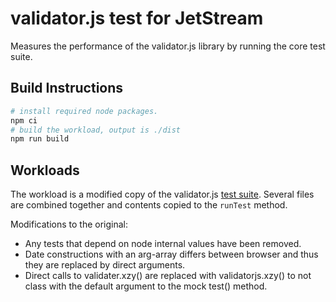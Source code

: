 # validator.js test for JetStream

Measures the performance of the validator.js library by running the core test suite.

## Build Instructions

```bash
# install required node packages.
npm ci
# build the workload, output is ./dist
npm run build
```

## Workloads

The workload is a modified copy of the validator.js [test suite](https://github.com/validatorjs/validator.js/tree/master/test).
Several files are combined together and contents copied to the `runTest` method.

Modifications to the original:
- Any tests that depend on node internal values have been removed.
- Date constructions with an arg-array differs between browser and thus they
  are replaced by direct arguments.
- Direct calls to validater.xzy() are replaced with validatorjs.xzy() to not
  class with the default argument to the mock test() method.
